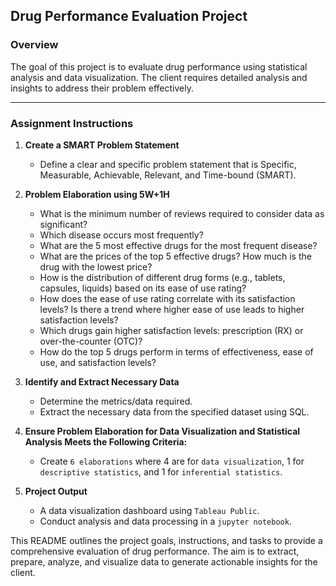 ## Drug Performance Evaluation Project

### Overview

The goal of this project is to evaluate drug performance using statistical analysis and data visualization. The client requires detailed analysis and insights to address their problem effectively.

---

### Assignment Instructions

1. **Create a SMART Problem Statement**
   - Define a clear and specific problem statement that is Specific, Measurable, Achievable, Relevant, and Time-bound (SMART).

2. **Problem Elaboration using 5W+1H**
   - What is the minimum number of reviews required to consider data as significant?
   - Which disease occurs most frequently?
   - What are the 5 most effective drugs for the most frequent disease?
   - What are the prices of the top 5 effective drugs? How much is the drug with the lowest price?
   - How is the distribution of different drug forms (e.g., tablets, capsules, liquids) based on its ease of use rating?
   - How does the ease of use rating correlate with its satisfaction levels? Is there a trend where higher ease of use leads to higher satisfaction levels?
   - Which drugs gain higher satisfaction levels: prescription (RX) or over-the-counter (OTC)?
   - How do the top 5 drugs perform in terms of effectiveness, ease of use, and satisfaction levels?

3. **Identify and Extract Necessary Data**
   - Determine the metrics/data required.
   - Extract the necessary data from the specified dataset using SQL.

4. **Ensure Problem Elaboration for Data Visualization and Statistical Analysis Meets the Following Criteria:**
   - Create `6 elaborations` where 4 are for `data visualization`, 1 for `descriptive statistics`, and 1 for `inferential statistics`.

8. **Project Output**
   - A data visualization dashboard using `Tableau Public`.
   - Conduct analysis and data processing in a `jupyter notebook`.

This README outlines the project goals, instructions, and tasks to provide a comprehensive evaluation of drug performance. The aim is to extract, prepare, analyze, and visualize data to generate actionable insights for the client.

